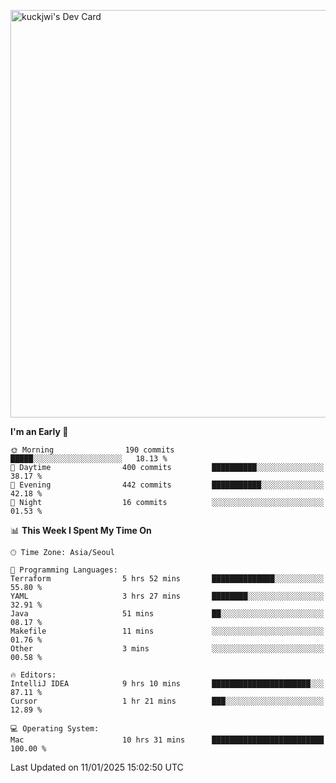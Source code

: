 <a href="https://app.daily.dev/kuckhwancho"><img src="https://api.daily.dev/devcards/v2/efef39c8028947428b3c0b486b9cd9b6.png?r=iz2&type=wide" width="652" alt="kuckjwi's Dev Card"/></a>

<!--START_SECTION:waka-->
**I'm an Early 🐤** 

```text
🌞 Morning                190 commits         █████░░░░░░░░░░░░░░░░░░░░   18.13 % 
🌆 Daytime                400 commits         ██████████░░░░░░░░░░░░░░░   38.17 % 
🌃 Evening                442 commits         ███████████░░░░░░░░░░░░░░   42.18 % 
🌙 Night                  16 commits          ░░░░░░░░░░░░░░░░░░░░░░░░░   01.53 % 
```


📊 **This Week I Spent My Time On** 

```text
🕑︎ Time Zone: Asia/Seoul

💬 Programming Languages: 
Terraform                5 hrs 52 mins       ██████████████░░░░░░░░░░░   55.80 % 
YAML                     3 hrs 27 mins       ████████░░░░░░░░░░░░░░░░░   32.91 % 
Java                     51 mins             ██░░░░░░░░░░░░░░░░░░░░░░░   08.17 % 
Makefile                 11 mins             ░░░░░░░░░░░░░░░░░░░░░░░░░   01.76 % 
Other                    3 mins              ░░░░░░░░░░░░░░░░░░░░░░░░░   00.58 % 

🔥 Editors: 
IntelliJ IDEA            9 hrs 10 mins       ██████████████████████░░░   87.11 % 
Cursor                   1 hr 21 mins        ███░░░░░░░░░░░░░░░░░░░░░░   12.89 % 

💻 Operating System: 
Mac                      10 hrs 31 mins      █████████████████████████   100.00 % 
```


 Last Updated on 11/01/2025 15:02:50 UTC
<!--END_SECTION:waka-->
